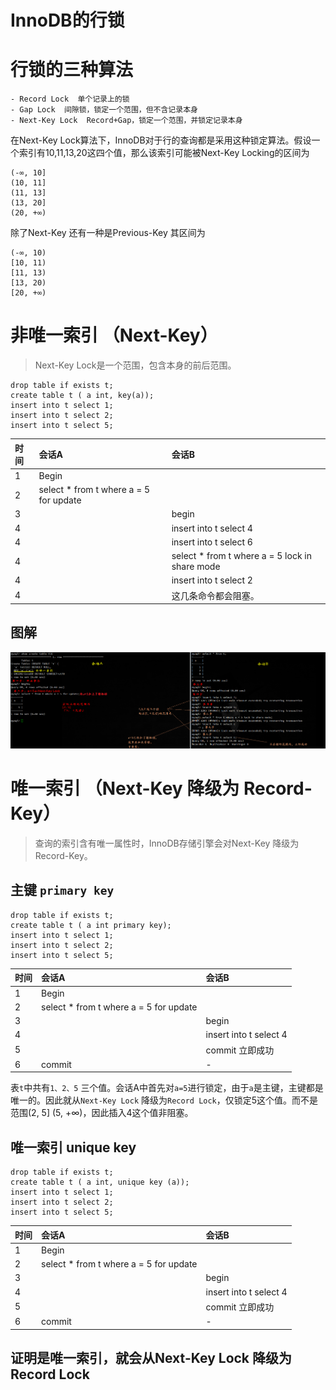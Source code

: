 # InnoDB的行锁

行锁的三种算法
===
    - Record Lock  单个记录上的锁
    - Gap Lock  间隙锁，锁定一个范围，但不含记录本身
    - Next-Key Lock  Record+Gap，锁定一个范围，并锁定记录本身

在Next-Key Lock算法下，InnoDB对于行的查询都是采用这种锁定算法。假设一个索引有10,11,13,20这四个值，那么该索引可能被Next-Key Locking的区间为
```
(-∞, 10]
(10, 11]
(11, 13]
(13, 20]
(20, +∞)
```
除了Next-Key 还有一种是Previous-Key 其区间为
```
(-∞, 10)
[10, 11)
[11, 13)
[13, 20)
[20, +∞)
```

非唯一索引 （Next-Key）
===
> Next-Key Lock是一个范围，包含本身的前后范围。

```
drop table if exists t;
create table t ( a int, key(a));
insert into t select 1;
insert into t select 2;
insert into t select 5;
```

| 时间 | 会话A | 会话B |
|:-----|:-----|:-----|
| 1 | Begin |  |
| 2 | select * from t where a = 5 for update |  |
| 3 |  | begin |
| 4 |  | insert into t select 4 |
| 4 |  | insert into t select 6 |
| 4 |  | select * from t where a = 5 lock in share mode |
| 4 |  | insert into t select 2 |
| 4 |  | 这几条命令都会阻塞。 |

## 图解
![](image/date/201801151624_676.png)

唯一索引 （Next-Key 降级为 Record-Key）
===
> 查询的索引含有唯一属性时，InnoDB存储引擎会对Next-Key 降级为Record-Key。

主键 `primary key`
---
```
drop table if exists t;
create table t ( a int primary key);
insert into t select 1;
insert into t select 2;
insert into t select 5;
```

| 时间 | 会话A | 会话B |
|:-----|:-----|:-----|
| 1 | Begin |  |
| 2 | select * from t where a = 5 for update |  |
| 3 |  | begin |
| 4 |  | insert into t select 4 |
| 5 |  | commit 立即成功 |
| 6 | commit | - |


表`t`中共有`1、2、5` 三个值。会话A中首先对`a=5`进行锁定，由于`a`是主键，主键都是唯一的。因此就从`Next-Key Lock` 降级为`Record Lock`，仅锁定5这个值。而不是范围(2, 5] (5, +∞)，因此插入4这个值非阻塞。

唯一索引 unique key
---

```
drop table if exists t;
create table t ( a int, unique key (a));
insert into t select 1;
insert into t select 2;
insert into t select 5;
```


| 时间 | 会话A | 会话B |
|:-----|:-----|:-----|
| 1 | Begin |  |
| 2 | select * from t where a = 5 for update |  |
| 3 |  | begin |
| 4 |  | insert into t select 4 |
| 5 |  | commit 立即成功 |
| 6 | commit | - |

## 证明是唯一索引，就会从Next-Key Lock 降级为Record Lock

